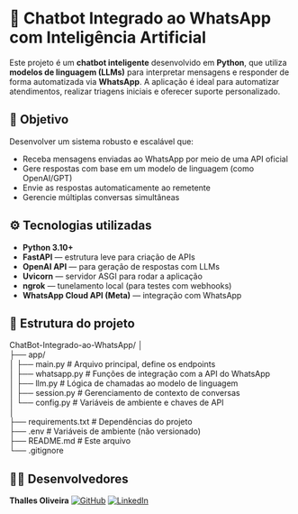 # 🤖 Chatbot Integrado ao WhatsApp com Inteligência Artificial

Este projeto é um **chatbot inteligente** desenvolvido em **Python**, que utiliza **modelos de linguagem (LLMs)** para interpretar mensagens e responder de forma automatizada via **WhatsApp**. A aplicação é ideal para automatizar atendimentos, realizar triagens iniciais e oferecer suporte personalizado.

## 📌 Objetivo

Desenvolver um sistema robusto e escalável que:
- Receba mensagens enviadas ao WhatsApp por meio de uma API oficial
- Gere respostas com base em um modelo de linguagem (como OpenAI/GPT)
- Envie as respostas automaticamente ao remetente
- Gerencie múltiplas conversas simultâneas

## ⚙️ Tecnologias utilizadas

- **Python 3.10+**
- **FastAPI** — estrutura leve para criação de APIs
- **OpenAI API** — para geração de respostas com LLMs
- **Uvicorn** — servidor ASGI para rodar a aplicação
- **ngrok** — tunelamento local (para testes com webhooks)
- **WhatsApp Cloud API (Meta)** — integração com WhatsApp

## 📁 Estrutura do projeto
ChatBot-Integrado-ao-WhatsApp/
│<br>
├── app/<br>
│ ├── main.py    # Arquivo principal, define os endpoints<br>
│ ├── whatsapp.py    # Funções de integração com a API do WhatsApp<br>
│ ├── llm.py    # Lógica de chamadas ao modelo de linguagem<br>
│ ├── session.py    # Gerenciamento de contexto de conversas<br>
│ └── config.py    # Variáveis de ambiente e chaves de API<br>
│<br>
├── requirements.txt    # Dependências do projeto<br>
├── .env    # Variáveis de ambiente (não versionado)<br>
├── README.md    # Este arquivo<br>
└── .gitignore<br>

## 👨‍💻 Desenvolvedores

**Thalles Oliveira**  [![GitHub](https://img.shields.io/badge/-000000?style=flat-square&logo=github)](https://github.com/thallescunhadeoliveira) [![LinkedIn](https://img.shields.io/badge/-in-0A66C2?style=flat-square&logo=linkedin&logoColor=white)](https://www.linkedin.com/in/thalles-cunha-de-oliveira/)

